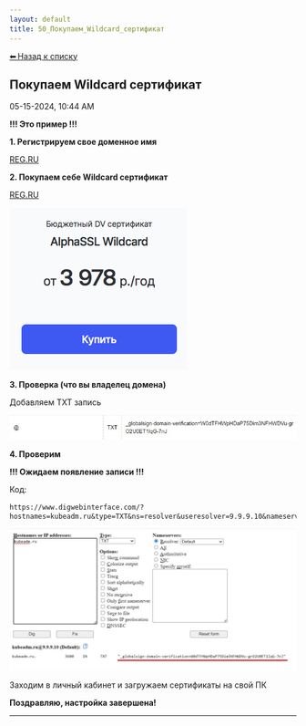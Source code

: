 ```yaml
---
layout: default
title: 50_Покупаем_Wildcard_сертификат
---
```

<a class="back-link" href="index.html">⬅ Назад к списку</a>


##  Покупаем Wildcard сертификат 

05-15-2024, 10:44 AM

**!!! Это пример !!!**  
  
**1\. Регистрируем свое доменное имя**  
  
[REG.RU](https://www.reg.ru/)  
  
**2\. Покупаем себе Wildcard сертификат**  
  
[REG.RU](https://www.reg.ru/ssl-certificate/ssl-wildcard/)  
  
![Нажмите на изображение для увеличения.  Название:	image_2458.png Просмотров:	0 Размер:	16.2 Кб ID:	3515](images\\img_3515_1710559584.png)  
  
**3\. Проверка (что вы владелец домена)**  
  
Добавляем TXT запись  
  
![Нажмите на изображение для увеличения.  Название:	0.png Просмотров:	0 Размер:	13.3 Кб ID:	3517](images\\img_3517_1715758978.png)  
  
**4\. Проверим**  
  
**!!! Ожидаем появление записи !!!**  
  


Код:
    
    
    https://www.digwebinterface.com/?hostnames=kubeadm.ru&type=TXT&ns=resolver&useresolver=9.9.9.10&nameservers=

![Нажмите на изображение для увеличения.  Название:	1.png Просмотров:	0 Размер:	91.5 Кб ID:	3516](images\\img_3516_1715758829.png)  
  
Заходим в личный кабинет и загружаем сертификаты на свой ПК  
  
  
**Поздравляю, настройка завершена!**


---

